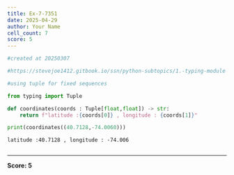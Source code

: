 ```yaml
---
title: Ex-7-7351
date: 2025-04-29
author: Your Name
cell_count: 7
score: 5
---
```


```python
#created at 20250307
```


```python
#https://stevejoe1412.gitbook.io/ssn/python-subtopics/1.-typing-module
```


```python
#using tuple for fixed sequences
```


```python
from typing import Tuple
```


```python
def coordinates(coords : Tuple[float,float]) -> str:
    return f"latitude :{coords[0]} , longitude : {coords[1]}"
```


```python
print(coordinates((40.7128,-74.0060)))
```

    latitude :40.7128 , longitude : -74.006



```python

```


---
**Score: 5**